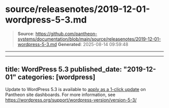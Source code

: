 # source/releasenotes/2019-12-01-wordpress-5-3.md

> **Source**: https://github.com/pantheon-systems/documentation/blob/main/source/releasenotes/2019-12-01-wordpress-5-3.md
> **Generated**: 2025-08-14 09:59:48

---

---
title: WordPress 5.3
published_date: "2019-12-01"
categories: [wordpress]
---
Update to WordPress 5.3 is available to [apply as a 1-click update](/core-updates) on Pantheon site dashboards. For more information, see https://wordpress.org/support/wordpress-version/version-5-3/
